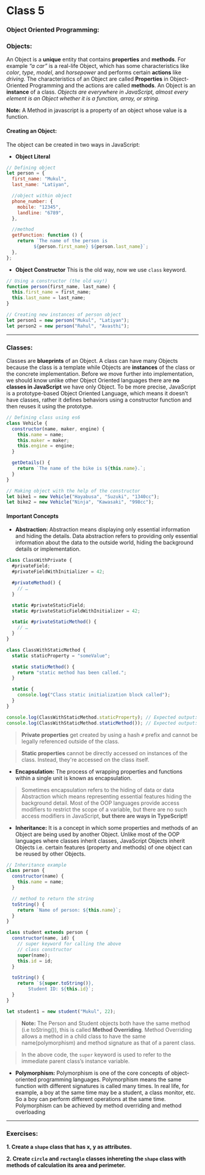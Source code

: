 # Class 5

### Object Oriented Programming:

### Objects:

An Object is a **unique** entity that contains **properties** and **methods**. For example _“a car”_ is a real-life Object, which has some characteristics like _color_, _type_, _model_, and _horsepower_ and performs certain **actions** like _driving_. The characteristics of an Object are called **Properties** in Object-Oriented Programming and the actions are called **methods**. An Object is an **instance** of a class. _Objects are everywhere in JavaScript, almost every element is an Object whether it is a function, array, or string._

**Note:** A Method in javascript is a property of an object whose value is a function.

#### Creating an Object:

The object can be created in two ways in JavaScript:

- **Object Literal**

```javascript
// Defining object
let person = {
  first_name: "Mukul",
  last_name: "Latiyan",

  //object within object
  phone_number: {
    mobile: "12345",
    landline: "6789",
  },

  //method
  getFunction: function () {
    return `The name of the person is 
          ${person.first_name} ${person.last_name}`;
  },
};
```

- **Object Constructor**
  This is the old way, now we use `class` keyword.

```javascript
// Using a constructor (the old way!)
function person(first_name, last_name) {
  this.first_name = first_name;
  this.last_name = last_name;
}

// Creating new instances of person object
let person1 = new person("Mukul", "Latiyan");
let person2 = new person("Rahul", "Avasthi");
```

---

### Classes:

Classes are **blueprints** of an Object. A class can have many Objects because the class is a template while Objects are **instances** of the class or the concrete implementation.
Before we move further into implementation, we should know unlike other Object Oriented languages there are **no classes in JavaScript** we have only Object. To be more precise, JavaScript is a prototype-based Object Oriented Language, which means it doesn’t have classes, rather it defines behaviors using a constructor function and then reuses it using the prototype.

```javascript
// Defining class using es6
class Vehicle {
  constructor(name, maker, engine) {
    this.name = name;
    this.maker = maker;
    this.engine = engine;
  }

  getDetails() {
    return `The name of the bike is ${this.name}.`;
  }
}

// Making object with the help of the constructor
let bike1 = new Vehicle("Hayabusa", "Suzuki", "1340cc");
let bike2 = new Vehicle("Ninja", "Kawasaki", "998cc");
```

#### Important Concepts

- **Abstraction:** Abstraction means displaying only essential information and hiding the details. Data abstraction refers to providing only essential information about the data to the outside world, hiding the background details or implementation.

```javascript
class ClassWithPrivate {
  #privateField;
  #privateFieldWithInitializer = 42;

  #privateMethod() {
    // …
  }

  static #privateStaticField;
  static #privateStaticFieldWithInitializer = 42;

  static #privateStaticMethod() {
    // …
  }
}
```

```javascript
class ClassWithStaticMethod {
  static staticProperty = "someValue";

  static staticMethod() {
    return "static method has been called.";
  }

  static {
    console.log("Class static initialization block called");
  }
}

console.log(ClassWithStaticMethod.staticProperty); // Expected output: "someValue"
console.log(ClassWithStaticMethod.staticMethod()); // Expected output: "static method has been called."
```

> **Private properties** get created by using a hash `#` prefix and cannot be legally referenced outside of the class.

> **Static properties** cannot be directly accessed on instances of the class. Instead, they're accessed on the class itself.

- **Encapsulation:** The process of wrapping properties and functions within a single unit is known as encapsulation.

> Sometimes encapsulation refers to the hiding of data or data Abstraction which means representing essential features hiding the background detail. Most of the OOP languages provide access modifiers to restrict the scope of a variable, but there are no such access modifiers in JavaScript, **but there are ways in TypeScript!**

- **Inheritance:** It is a concept in which some properties and methods of an Object are being used by another Object. Unlike most of the OOP languages where classes inherit classes, JavaScript Objects inherit Objects i.e. certain features (property and methods) of one object can be reused by other Objects.

```javascript
// Inheritance example
class person {
  constructor(name) {
    this.name = name;
  }

  // method to return the string
  toString() {
    return `Name of person: ${this.name}`;
  }
}

class student extends person {
  constructor(name, id) {
    // super keyword for calling the above
    // class constructor
    super(name);
    this.id = id;
  }

  toString() {
    return `${super.toString()},
        Student ID: ${this.id}`;
  }
}

let student1 = new student("Mukul", 22);
```

> **Note:** The Person and Student objects both have the same method (i.e toString()), this is called **Method Overriding**. Method Overriding allows a method in a child class to have the same name(polymorphism) and method signature as that of a parent class.

> In the above code, the `super` keyword is used to refer to the immediate parent class’s instance variable.

- **Polymorphism:** Polymorphism is one of the core concepts of object-oriented programming languages. Polymorphism means the same function with different signatures is called many times. In real life, for example, a boy at the same time may be a student, a class monitor, etc. So a boy can perform different operations at the same time. Polymorphism can be achieved by method overriding and method overloading

---

### Exercises:

**1. Create a `shape` class that has x, y as attributes.**

**2. Create `circle` and `rectangle` classes inhereting the `shape` class with methods of calculation its area and perimeter.**
